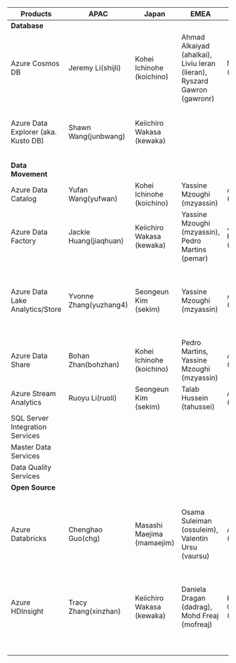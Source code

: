 
| **Products**                        | **APAC**               | **Japan** | **EMEA**                                                                 | **IST**                     | **US** |   |
|-------------------------------------|------------------------|-----------|--------------------------------------------------------------------------|-----------------------------|--------|---|
| **Database**                        |                        |           |                                                                          |                             |        |   |
| Azure Cosmos DB                     | Jeremy Li(shijli)      | Kohei Ichinohe (koichino)          | Ahmad Alkaiyad (ahalkai), Liviu Ieran (lieran), Ryszard Gawron (gawronr) | Manoj Kumar (Manojmu)       | Prashanth Madi (prmadi)       |   |
| Azure Data Explorer (aka. Kusto DB) | Shawn Wang(junbwang)   | Keiichiro Wakasa (kewaka)          |                                                                          |                             | Prashanth Madi (prmadi), Rohit Reddy Kunduru (rokundur)      |   |
| **Data Movement**                   |                        |           |                                                                          |                             |        |   |
| Azure Data Catalog                  | Yufan Wang(yufwan)     | Kohei Ichinohe (koichino)          |   Yassine Mzoughi (mzyassin)                                                                       | Ashish Shukla (ASHISHSH)    | Sundar Easwaran (seaswara)       |   |
| Azure Data Factory                  | Jackie Huang(jiaqhuan) | Keiichiro Wakasa (kewaka)          | Yassine Mzoughi (mzyassin), Pedro Martins (pemar)                                                                          | Jijo Puthooran (JIPUTHOO)   | Sundar Easwaran (seaswara), Alex Blaine (alexbla)       |   |
| Azure Data Lake Analytics/Store     | Yvonne Zhang(yuzhang4)      | Seongeun Kim (sekim)          |   Yassine Mzoughi (mzyassin)                                                                       | Anjali Singh (ANJSIN)       | Whitney Henderson (whhender), Derek Yang (DEYA), Simmi Pastakia (SIPASTAK)     |   |
| Azure Data Share                    | Bohan Zhan(bohzhan)    | Kohei Ichinohe (koichino)          | Pedro Martins, Yassine Mzoughi (mzyassin)                                                                         | Ashish Shukla (ASHISHSH)    |  Whitney Henderson (whhender), Derek Yang (DEYA)      |   |
| Azure Stream Analytics              | Ruoyu Li(ruoli)        | Seongeun Kim (sekim)         | Talab Hussein (tahussei)                                                                         | Ashish Shukla (ASHISHSH)    |     Tiffany Fischer   |   |
| SQL Server Integration Services | | | | | | |
| Master Data Services | | | | | | |
| Data Quality Services | | | | | | |
| **Open Source**                     |                        |           |                                                                          |                             |        |   |
| Azure Databricks                    | Chenghao Guo(chg)      | Masashi Maejima (mamaejim)          |    Osama Suleiman (ossuleim), Valentin Ursu (vaursu)                                                                      | Apurba Sinha (APSINHAR)     |  Arvind Ravish (arravish), Prashanth Madi (prmadi), Julie O'Brien (juobrie)      |   |
| Azure HDInsight                     | Tracy Zhang(xinzhan)   | Keiichiro Wakasa (kewaka)          |  Daniela Dragan (dadrag), Mohd Freaj (mofreaj)                                                                        | Kumar Chandragupta (KUCHAN) |  Dan Shaver (dansha), Nicole Johnson (nicjohn), Sateesh Yele (syele)    |   |
|                                     |                        |           |                                                                          |                             |        |   |
|                                     |                        |           |                                                                          |                             |        |   |
|                                     |                        |           |                                                                          |                             |        |   |
|                                     |                        |           |                                                                          |                             |        |   |
|                                     |                        |           |                                                                          |                             |        |   |
|                                     |                        |           |                                                                          |                             |        |   |


